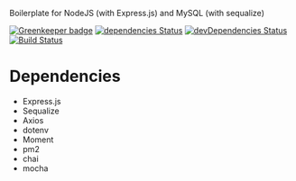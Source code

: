 
Boilerplate for NodeJS (with Express.js) and MySQL (with sequalize)

[![Greenkeeper badge](https://badges.greenkeeper.io/dmarczydlo/node-boilerplate.svg)](https://greenkeeper.io/)
[![dependencies Status](https://david-dm.org/dmarczydlo/node-boilerplate/status.svg)](https://david-dm.org/dmarczydlo/node-boilerplate)
[![devDependencies Status](https://david-dm.org/dmarczydlo/node-boilerplate/dev-status.svg)](https://david-dm.org/dmarczydlo/node-boilerplate?type=dev)
[![Build Status](https://travis-ci.org/dmarczydlo/react-starter.svg?branch=master)](https://travis-ci.org/dmarczydlo/react-starter)  

# Dependencies
* Express.js
* Sequalize
* Axios
* dotenv
* Moment
* pm2
* chai
* mocha

